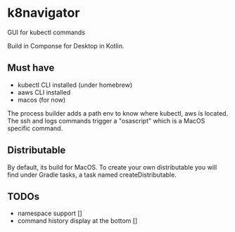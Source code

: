 # k8navigator
GUI for kubectl commands

Build in Componse for Desktop in Kotlin.

## Must have

- kubectl CLI installed (under homebrew)
- aaws CLI installed
- macos (for now)

The process builder adds a path env to know where kubectl, aws is located.
The ssh and logs commands trigger a "osascript" which is a MacOS specific command.


## Distributable

By default, its build for MacOS. 
To create your own distributable you will find under Gradle
tasks, a task named createDistributable.

## TODOs

- namespace support []
- command history display at the bottom []


